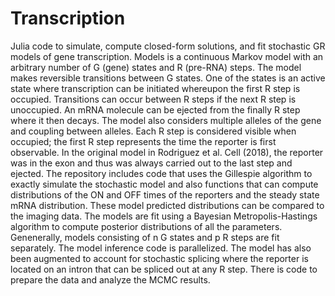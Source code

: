 # Transcription

Julia code to simulate, compute closed-form solutions, and fit stochastic GR models of gene transcription. Models is a continuous Markov model with an arbitrary number of G (gene) states and R (pre-RNA) steps. The model makes reversible transitions between G states.  One of the states is an active state where transcription can be initiated whereupon the first R step is occupied. Transitions can occur between R steps if the next R step is unoccupied. An mRNA molecule can be ejected from the finally R step where it then decays. The model also considers multiple alleles of the gene and coupling between alleles. Each R step is considered visible when occupied; the first R step represents the time the reporter is first observable. In the original model in Rodriguez et al. Cell (2018), the reporter was in the exon and thus was always carried out to the last step and ejected. The repository includes code that uses the Gillespie algorithm to exactly simulate the stochastic model and also functions that can compute distributions of the ON and OFF times of the reporters and the steady state mRNA distribution. These model predicted distributions can be compared to the imaging data. The models are fit using a Bayesian Metropolis-Hastings algorithm to compute posterior distributions of all the parameters. Genenerally, models consisting of n G states and p R steps are fit separately. The model inference code is parallelized. The model has also been augmented to account for stochastic splicing where the reporter is located on an intron that can be spliced out at any R step. There is code to prepare the data and analyze the MCMC results.
